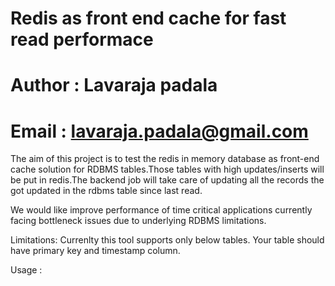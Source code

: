 # Redis as front end cache for fast read performace
# Author : Lavaraja padala
# Email : lavaraja.padala@gmail.com
The aim of this project is to test the redis in memory database as front-end cache solution for RDBMS tables.Those tables with high updates/inserts
will be put in redis.The backend job will take care of updating all the records the got updated in the  rdbms table since last read.

We would like improve performance of time critical applications currently facing bottleneck issues due to underlying RDBMS limitations.

Limitations:
Currenlty this tool supports only below tables.
Your table should have primary key and timestamp column.

Usage :



